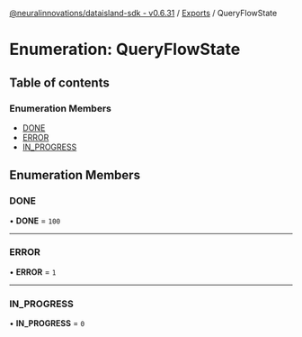 [@neuralinnovations/dataisland-sdk - v0.6.31](../../README.md) / [Exports](../modules.md) / QueryFlowState

# Enumeration: QueryFlowState

## Table of contents

### Enumeration Members

- [DONE](QueryFlowState.md#done)
- [ERROR](QueryFlowState.md#error)
- [IN\_PROGRESS](QueryFlowState.md#in_progress)

## Enumeration Members

### DONE

• **DONE** = ``100``

___

### ERROR

• **ERROR** = ``1``

___

### IN\_PROGRESS

• **IN\_PROGRESS** = ``0``
